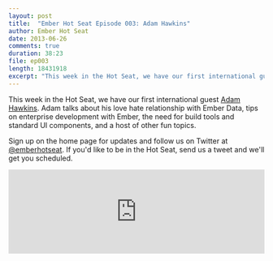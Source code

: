 ```yaml
---
layout: post
title:  "Ember Hot Seat Episode 003: Adam Hawkins"
author: Ember Hot Seat
date: 2013-06-26
comments: true
duration: 38:23
file: ep003
length: 18431918
excerpt: "This week in the Hot Seat, we have our first international guest Adam Hawkins. Adam talks about his love hate relationship with Ember Data, tips on enterprise development with Ember, the need for standard UI components, and a host of other fun topics."
---
```


This week in the Hot Seat, we have our first international guest [Adam Hawkins](http://twitter.com/adman65). Adam talks about his love hate relationship with Ember Data, tips on enterprise development with Ember, the need for build tools and standard UI components, and a host of other fun topics. 

Sign up on the home page for updates and follow us on Twitter at [@emberhotseat](http://twitter.com/emberhotseat). If you'd like to be in the Hot Seat, send us a tweet and we'll get you scheduled.

<iframe width="100%" height="166" scrolling="no" frameborder="no" src="https://w.soundcloud.com/player/?url=http%3A%2F%2Fapi.soundcloud.com%2Ftracks%2F98635426"> </iframe>